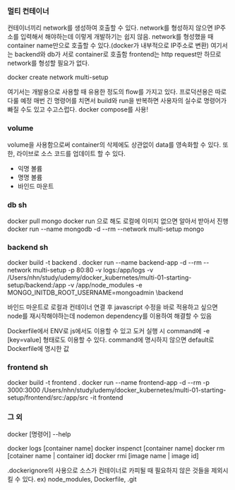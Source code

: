 ### 멀티 컨테이너

컨테이너끼리 network를 생성하여 호출할 수 있다.
network를 형성하지 않으면 IP주소를 입력해서 해야하는데 이렇게 개발하기는 쉽지 않음.
network를 형성했을 때 container name만으로 호출할 수 있다.(docker가 내부적으로 IP주소로 변환)
여기서는 backend와 db가 서로 container로 호출함
frontend는 http request만 하므로 network를 형성할 필요가 없다.

docker create network multi-setup

여기서는 개발용으로 사용할 때 유용한 정도의 flow를 가지고 있다.
프로덕션용은 따로 다룰 예정
매번 긴 명령어를 치면서 build와 run을 반복하면 사용자의 실수로 명령어가 빠질 수도 있고 수고스럽다.
docker compose를 사용!

### volume

volume을 사용함으로써 container의 삭제에도 상관없이 data를 영속화할 수 있다.
또한, 라이브로 소스 코드를 업데이트 할 수 있다.

- 익명 볼륨
- 명명 볼륨
- 바인드 마운트

### db sh

docker pull mongo
docker run 으로 해도 로컬에 이미지 없으면 알아서 받아서 진행
docker run --name mongodb -d --rm --network multi-setup mongo

### backend sh

docker build -t backend .
docker run --name backend-app -d --rm --network multi-setup -p 80:80 -v logs:/app/logs -v /Users/nhn/study/udemy/docker_kubernetes/multi-01-starting-setup/backend:/app -v /app/node_modules -e MONGO_INITDB_ROOT_USERNAME=mongoadmin \backend

바인드 마운트로 로컬과 컨테이너 연결 후 javascript 수정을 바로 적용하고 싶으면 node를 재시작해야하는데 
nodemon dependency를 이용하여 해결할 수 있음

Dockerfile에서 ENV로 js에서도 이용할 수 있고
도커 실행 시 command에 -e [key=value] 형태로도 이용할 수 있다.
command에 명시하지 않으면 default로 Dockerfile에 명시한 값

### frontend sh

docker build -t frontend .
docker run --name frontend-app -d --rm -p 3000:3000 /Users/nhn/study/udemy/docker_kubernetes/multi-01-starting-setup/frontend/src:/app/src -it frontend

### 그 외

docker [명령어] --help

docker logs [container name]
docker inspenct [container name]
docker rm [cotainer name | container id]
docker rmi [image name | image id]

.dockerignore의 사용으로 소스가 컨테이너로 카피될 때 필요하지 않은 것들을 제외시킬 수 있다.
ex) node_modules, Dockerfile, .git


